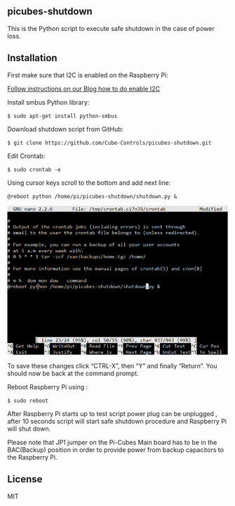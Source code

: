 ## picubes-shutdown    

This is the Python script to execute safe shutdown in the case of power loss.


## Installation

First make sure that I2C is enabled on the Raspberry Pi:

[Follow instructions on our Blog how to do enable I2C](http://www.cube-controls.com/blog/how-to-enable-i2c-on-raspberry-pi)


Install smbus Python library:


	$ sudo apt-get install python-smbus


Download shutdown script from GitHub:

    $ git clone https://github.com/Cube-Controls/picubes-shutdown.git

Edit Crontab:
	
	$ sudo crontab -e 

Using cursor keys scroll to the bottom and add next line:

	@reboot python /home/pi/picubes-shutdown/shutdown.py &

![](./docs/cron.png)

To save these changes click “CTRL-X”, then “Y” and finally “Return”. You should now be back at the command prompt.

Reboot Raspberry Pi using :

	$ sudo reboot

After Raspberry Pi starts up to test script power plug can be unplugged , after 10 seconds script will start safe shutdown procedure and Raspberry Pi will shut down.

Please note that JP1 jumper on the Pi-Cubes Main board has to be in the BAC(Backup) position in order to provide power from
backup capacitors to the Raspberry Pi.

License
----

MIT 

 
	







